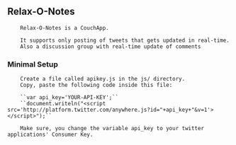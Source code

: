 ## Relax-O-Notes

		Relax-O-Notes is a CouchApp.
				
		It supports only posting of tweets that gets updated in real-time.
		Also a discussion group with real-time update of comments
		
### Minimal Setup
    
		Create a file called apikey.js in the js/ directory.
		Copy, paste the following code inside this file:
		
		``var api_key='YOUR-API-KEY';``
		``document.writeln("<script src='http://platform.twitter.com/anywhere.js?id="+api_key+"&v=1'></script>");``
		
		Make sure, you change the variable api_key to your twitter applications' Consumer Key.
